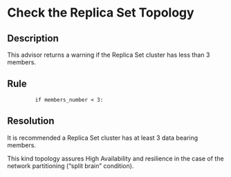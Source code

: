 # Check the Replica Set Topology

## Description
This advisor returns a warning if the Replica Set cluster has less than 3 members.



## Rule
```
         if members_number < 3:
```


## Resolution
It is recommended a Replica Set cluster has at least 3 data bearing members. 

This kind topology assures High Availability and resilience in the case of the network partitioning (“split brain” condition).

